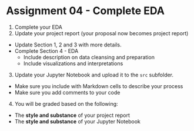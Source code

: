 # Assignment 04 - Complete EDA

1. Complete your EDA
2. Update your project report (your proposal now becomes project report)
  - Update Section 1, 2 and 3 with more details.
  - Complete Section 4 - EDA
    - Include description on data cleansing and preparation
    - Include visualizations and interpretations
3. Update your Jupyter Notebook and upload it to the `src` subfolder.
  - Make sure you include with Markdown cells to describe your process
  - Make sure you add comments to your code 
4. You will be graded based on the following:
  - The **style and substance** of your project report
  - The **style and substance** of your Jupyter Notebook
